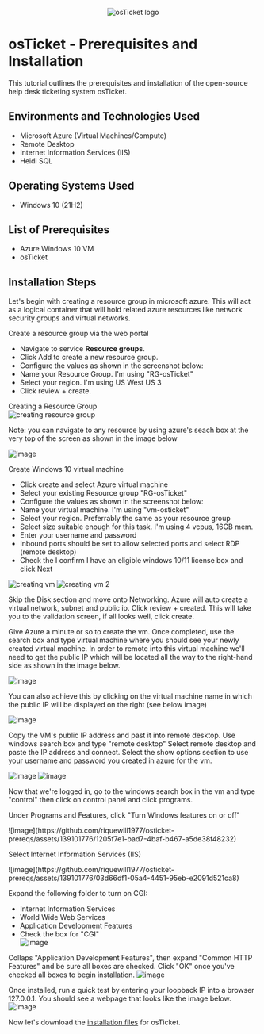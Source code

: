 <p align="center">
<img src="https://i.imgur.com/Clzj7Xs.png" alt="osTicket logo"/>
</p>

<h1>osTicket - Prerequisites and Installation</h1>
This tutorial outlines the prerequisites and installation of the open-source help desk ticketing system osTicket.<br />


<h2>Environments and Technologies Used</h2>

- Microsoft Azure (Virtual Machines/Compute)
- Remote Desktop
- Internet Information Services (IIS)
- Heidi SQL

<h2>Operating Systems Used </h2>

- Windows 10</b> (21H2)

<h2>List of Prerequisites</h2>

- Azure Windows 10 VM
- osTicket

<h2>Installation Steps</h2>
<p>Let's begin with creating a resource group in microsoft azure. This will act as a logical container that will hold related azure resources like network security groups and virtual networks.</p>


<p>Create a resource group via the web portal</p>


- Navigate to service <b>Resource groups</b>.<br />
- Click Add to create a new resource group.<br />
- Configure the values as shown in the screenshot below:<br />
- Name your Resource Group. I'm using "RG-osTicket"<br />
- Select your region. I'm using US West US 3<br />
- Click review + create.<br />


Creating a Resource Group<br />
![creating resource group](https://github.com/riquewill1977/osticket-prereqs/assets/139101776/410f6b8c-b985-4b8b-b8de-593fa24740f1)






<p>Note: you can navigate to any resource by using azure's seach box at the very top of the screen as shown in the image below</p>

![image](https://github.com/riquewill1977/osticket-prereqs/assets/139101776/f0d20a8b-5296-49a7-8f39-ebc56cc13e69)


<p>Create Windows 10 virtual machine</p>

- Click create and select Azure virtual machine<br />
- Select your existing Resource group "RG-osTicket"<br />
- Configure the values as shown in the screenshot below:<br />
- Name your virtual machine. I'm using "vm-osticket"<br />
- Select your region. Preferrably the same as your resource group<br />
- Select size suitable enough for this task. I'm using 4 vcpus, 16GB mem.
- Enter your username and password
- Inbound ports should be set to allow selected ports and select RDP (remote desktop)
- Check the I confirm I have an eligible windows 10/11 license box and click Next<br />

![creating vm](https://github.com/riquewill1977/osticket-prereqs/assets/139101776/916cfb78-f33f-48c5-93d6-be4f5ab09b39)
![creating vm 2](https://github.com/riquewill1977/osticket-prereqs/assets/139101776/95acc8cc-1e3d-4302-8797-fe651feb22c6)


<p>
Skip the Disk section and move onto Networking. Azure will auto create a virtual network, subnet and public ip. Click review + created.
This will take you to the validation screen, if all looks well, click create.
</p>
<p>Give Azure a minute or so to create the vm. Once completed, use the search box and type virtual machine where you should see your newly created virtual machine. In order to remote into this virtual machine we'll need to get the public IP which will be located all the way to the right-hand side as shown in the image below.</p>

![image](https://github.com/riquewill1977/osticket-prereqs/assets/139101776/601632b7-d971-439d-86a0-1df9d7478edd)

You can also achieve this by clicking on the virtual machine name in which the public IP will be displayed on the right (see below image)

![image](https://github.com/riquewill1977/osticket-prereqs/assets/139101776/5b37705b-ba2a-4d13-a9c4-17463f0711b3)



<p>
Copy the VM's public IP address and past it into remote desktop. Use windows search box and type "remote desktop" 
Select remote desktop and paste the IP address and connect. Select the show options section to use your username and password you created in azure for the vm.</p>

![image](https://github.com/riquewill1977/osticket-prereqs/assets/139101776/bbce75b8-3736-484e-a8d9-34a460afafb8)
![image](https://github.com/riquewill1977/osticket-prereqs/assets/139101776/bcdbfec8-a4aa-4a25-9b88-f8893b24d49a)

<p>Now that we're logged in, go to the windows search box in the vm and type "control" then click on control panel and click programs.</p>

  
<p>Under Programs and Features, click "Turn Windows features on or off" </p>
![image](https://github.com/riquewill1977/osticket-prereqs/assets/139101776/1205f7e1-bad7-4baf-b467-a5de38f48232)

<p>Select Internet Information Services (IIS)</p>
![image](https://github.com/riquewill1977/osticket-prereqs/assets/139101776/03d66df1-05a4-4451-95eb-e2091d521ca8)

Expand the following folder to turn on CGI:


- Internet Information Services<br />
- World Wide Web Services<br />
- Application Development Features<br />
- Check the box for "CGI"<br />
![image](https://github.com/riquewill1977/osticket-prereqs/assets/139101776/a859db42-33c8-4039-9621-977c4504c394)

Collaps "Application Development Features", then expand "Common HTTP Features" and be sure all boxes are checked. Click "OK" once you've checked all boxes to begin installation.
![image](https://github.com/riquewill1977/osticket-prereqs/assets/139101776/06f58234-1174-4a05-a372-88d3110ee8cd)

Once installed, run a quick test by entering your loopback IP into a browser 127.0.0.1. You should see a webpage that looks like the image below.
![image](https://github.com/riquewill1977/osticket-prereqs/assets/139101776/1cd52bee-2a61-4e76-900a-e4e5dabae521)

Now let's download the <a href="https://drive.google.com/drive/u/0/folders/1APMfNyfNzcxZC6EzdaNfdZsUwxWYChf6">installation files</a> for osTicket.








